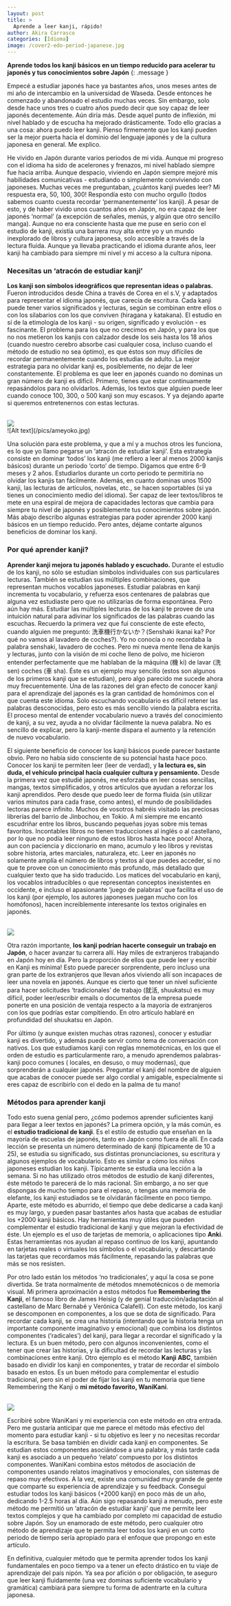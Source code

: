 ```yaml
---
layout: post
title: >
  Aprende a leer kanji, rápido! 
author: Akira Carrasco
categories: [Idioma]
image: /cover2-edo-period-japanese.jpg
---
```


**Aprende todos los kanji básicos en un tiempo reducido para acelerar tu japonés y tus conocimientos sobre Japón**
{: .message }


Empecé a estudiar japonés hace ya bastantes años, unos meses antes de mi año de intercambio en la universidad de Waseda. Desde entonces he comenzado y abandonado el estudio muchas veces. Sin embargo, solo desde hace unos tres o cuatro años puedo decir que soy capaz de leer japonés decentemente. Aún diría más. Desde aquel punto de inflexión, mi nivel hablado y de escucha ha mejorado drásticamente. Todo ello gracias a una cosa: ahora puedo leer kanji. Pienso firmemente que los kanji pueden ser la mejor puerta hacia el dominio del lenguaje japonés y de la cultura japonesa en general. Me explico.

He vivido en Japón durante varios periodos de mi vida. Aunque mi progreso con el idioma ha sido de acelerones y frenazos, mi nivel hablado siempre fue hacia arriba. Aunque despacio, viviendo en Japón siempre mejoré mis habilidades comunicativas - estudiando o simplemente conviviendo con japoneses. Muchas veces me preguntaban, ¿cuántos kanji puedes leer? Mi respuesta era, 50, 100, 300! Respondía esto con mucho orgullo (todos sabemos cuanto cuesta recordar ‘permanentemente’ los kanji). A pesar de esto, y de haber vivido unos cuantos años en Japón, no era capaz de leer japonés ‘normal’ (a excepción de señales, menús, y algún que otro sencillo manga). Aunque no era consciente hasta que me puse en serio con el estudio de kanji, existía una barrera muy alta entre yo y un mundo inexplorado de libros y cultura japonesa, solo accesible a través de la lectura fluida. Aunque ya llevaba practicando el idioma durante años, leer kanji ha cambiado para siempre mi nivel y mi acceso a la cultura nipona. 

### Necesitas un ‘atracón de estudiar kanji’

**Los kanji son símbolos ideográficos que representan ideas o palabras.** Fueron introducidos desde China a través de Corea en el s.V,  y adaptados para representar el idioma japonés, que carecía de escritura. Cada kanji puede tener varios significados y lecturas, según se combinan entre ellos o con los silabarios con los que conviven (hiragana y katakana). El estudio en sí de la etimología de los kanji - su origen, significado y evolución -  es fascinante. El problema para los que no crecimos en Japón, y para los que no nos metieron los kanjis con calzador desde los seis hasta los 18 años (cuando nuestro cerebro absorbe casi cualquier cosa, incluso cuando el método de estudio no sea óptimo), es que éstos son muy difíciles de recordar permanentemente cuando los estudias de adulto. La mejor estrategia para no olvidar kanji es, posiblemente, no dejar de leer constantemente. El problema es que leer en japonés cuando no dominas un gran número de kanji es difícil. Primero, tienes que estar continuamente repasándolos para no olvidarlos. Además, los textos que alguien puede leer cuando conoce 100, 300, o 500 kanji son muy escasos. Y ya dejando aparte si queremos entretenernos con estas lecturas. 

<br>
<img src="/pics/kanji-study.jpg" alt.../>
<br>
![Alt text](/pics/ameyoko.jpg)

Una solución para este problema, y que a mí y a muchos otros les funciona, es lo que yo llamo pegarse un ‘atracón de estudiar kanji’. Esta estrategía consiste en dominar ‘todos’ los kanji (me refiero a leer al menos 2000 kanjis básicos) durante un periodo ‘corto’ de tiempo. Digamos que entre 6-9 meses y 2 años. Estudiarlos durante un corto periodo te permitiría no olvidar los kanjis tan fácilmente. Además, en cuanto dominas unos 1500 kanji, las lecturas de artículos, novelas, etc., se hacen soportables (si ya tienes un conocimiento medio del idioma). Ser capaz de leer textos/libros te mete en una espiral de mejora de capacidades lectoras que cambia para siempre tu nivel de japonés y posiblemente tus conocimientos sobre japón. Más abajo describo algunas estrategias para poder aprender 2000 kanji básicos en un tiempo reducido. Pero antes, déjame contarte algunos beneficios de dominar los kanji. 

### Por qué aprender kanji?

 **Aprender kanji mejora tu japonés hablado y escuchado.** Durante el estudio de los kanji, no sólo se estudian símbolos individuales con sus particulares lecturas. También se estudian sus múltiples combinaciones, que representan muchos vocablos japoneses. Estudiar palabras en kanji incrementa tu vocabulario, y refuerza esos centenares de palabras que alguna vez estudiaste pero que no utilizarías de forma espontánea. Pero aún hay más. Estudiar las múltiples lecturas de los kanji te provee de una intuición natural para adivinar los significados de las palabras cuando las escuchas. Recuerdo la primera vez que fui consciente de este efecto, cuando alguien me preguntó: 洗車機行かないか？(Senshaki ikanai ka? Por qué no vamos al lavadero de coches?). Yo no conocía o no recordaba la palabra senshaki, lavadero de coches. Pero mi nueva mente llena de kanjis y lecturas, junto con la visión de mi coche lleno de polvo, me hicieron entender perfectamente que me hablaban de la máquina (機 ki) de lavar (洗 sen) coches (車 sha). Éste es un ejemplo muy sencillo (estos son algunos de los primeros kanji que se estudian), pero algo parecido me sucede ahora muy frecuentemente. Una de las razones del gran efecto de conocer kanji para el aprendizaje del japonés es la gran cantidad de homónimos con el que cuenta este idioma. Solo escuchando vocabulario es difícil retener las palabras desconocidas, pero esto es más sencillo viendo la palabra escrita. El proceso mental de entender vocabulario nuevo a través del conocimiento de kanji, a su vez, ayuda a no olvidar fácilmente la nueva palabra. No es sencillo de explicar, pero la kanji-mente dispara el aumento y la retención de nuevo vocabulario.

El siguiente beneficio de conocer los kanji básicos puede parecer bastante obvio. Pero no había sido consciente de su potencial hasta hace poco. Conocer los kanji te permiten leer (leer de verdad), y **la lectura es, sin duda, el vehículo principal hacía cualquier cultura y pensamiento.** Desde la primera vez que estudié japonés, me esforzaba en leer cosas sencillas, mangas, textos simplificados, y otros artículos que ayudan a reforzar los kanji aprendidos. Pero desde que puedo leer de forma fluida (sin utilizar varios minutos para cada frase, como antes), el mundo de posibilidades lectoras parece infinito. Muchos de vosotros habréis visitado las preciosas librerías del barrio de Jinbochou, en Tokio. A mí siempre me encantó escudriñar entre los libros, buscando pequeñas joyas sobre mis temas favoritos. Incontables libros no tienen traducciones al inglés o al castellano, por lo que no podía leer ninguno de estos libros hasta hace poco! Ahora, aun con paciencia y diccionario en mano, acumulo y leo libros y revistas sobre historia, artes marciales, naturaleza, etc. Leer en japonés no solamente amplía el número de libros y textos al que puedes acceder, si no que te provee con un conocimiento más profundo, más detallado que cualquier texto que ha sido traducido. Los matices del vocabulario en kanji, los vocablos intraducibles o que representan conceptos inexistentes en occidente, e incluso el apasionante ‘juego de palabras’ que facilita el uso de los kanji (por ejemplo, los autores japoneses juegan mucho con los homófonos), hacen increiblemente interesante los textos originales en japonés. 

<br>
<img src="/pics/libro-kanji.jpg" alt.../>
<br>

Otra razón importante, **los kanji podrían hacerte conseguir un trabajo en Japón**, o hacer avanzar tu carrera allí. Hay miles de extranjeros trabajando en Japón hoy en día. Pero la proporción de ellos que puede leer y escribir en Kanji es mínima! Esto puede parecer sorprendente, pero incluso una gran parte de los extranjeros que llevan años viviendo allí son incapaces de leer una novela en japonés. Aunque es cierto que tener un nivel suficiente para hacer solicitudes ‘tradicionales’ de trabajo (就活, shuukatsu) es muy difícil, poder leer/escribir emails o documentos de la empresa puede ponerte en una posición de ventaja respecto a la mayoría de extranjeros con los que podrías estar compitiendo. En otro artículo hablaré en profundidad del shuukatsu en Japón. 

Por último (y aunque existen muchas otras razones), conocer y estudiar kanji es divertido, y además puede servir como tema de conversación con nativos. Los que estudiamos kanji con reglas mnemotécnicas, en los que el orden de estudio es particularmente raro, a menudo aprendemos palabras-kanji poco comunes ( locales, en desuso, o muy modernas), que sorprenderán a cualquier japonés. Preguntar el kanji del nombre de alguien que acabas de conocer puede ser algo cordial y amigable, especialmente si eres capaz de escribirlo con el dedo en la palma de tu mano!

### Métodos para aprender kanji

Todo esto suena genial pero, ¿cómo podemos aprender suficientes kanji para llegar a leer textos en japonés? La primera opción, y la más común, es el **estudio tradicional de kanji**. Es el estilo de estudio que enseñan en la mayoría de escuelas de japonés, tanto en Japón como fuera de allí. En cada lección se presenta un número determinado de kanji (típicamente de 10 a 25), se estudia su significado, sus distintas pronunciaciones, su escritura y algunos ejemplos de vocabulario. Esto es similar a cómo los niños japoneses estudian los kanji. Típicamente se estudia una lección a la semana. Si no has utilizado otros métodos de estudio de kanji diferentes, éste método te parecerá de lo más racional. Sin embargo, a no ser que dispongas de mucho tiempo para el repaso, o tengas una memoria de elefante, los kanji estudiados se te olvidarán fácilmente en poco tiempo. Aparte, este método es aburrido, el tiempo que debe dedicarse a cada kanji es muy largo, y pueden pasar bastantes años hasta que acabas de estudiar los +2000 kanji básicos. Hay herramientas muy útiles que pueden complementar el estudio tradicional de kanji y que mejoran la efectividad de éste. Un ejemplo es el uso de tarjetas de memoria, o aplicaciones tipo **Anki**. Estas herramientas nos ayudan al repaso continuo de los kanji, apuntando en tarjetas reales o virtuales los símbolos o el vocabulario, y descartando las tarjetas que recordamos más fácilmente, repasando las palabras que más se nos resisten. 

Por otro lado están los métodos ‘no tradicionales’, y aquí la cosa se pone divertida. Se trata normalmente de métodos mnemotécnicos o de memoria visual. Mi primera aproximación a estos métodos fue **Remembering the Kanji**, el famoso libro de James Heisig (y de genial traducción/adaptación al castellano de Marc Bernabé y Verónica Calafell). Con este método, los kanji se descomponen en componentes, a los que se dota de significado. Para recordar cada kanji, se crea una historia (intentando que la historia tenga un importante componente imaginativo y emocional) que combina los distintos componentes (‘radicales’) del kanji, para llegar a recordar el significado y la lectura. Es un buen método, pero con algunos inconvenientes, como el tener que crear las historias, y la dificultad de recordar las lecturas y las combinaciones entre kanji. Otro ejemplo es el método **Kanji ABC**, también basado en dividir los kanji en componentes, y tratar de recordar el símbolo basado en estos. Es un buen método para complementar el estudio tradicional, pero sin el poder de fijar los kanji en tu memoria que tiene Remembering the Kanji o **mi método favorito, WaniKani**.

<br>
<img src="/pics/wanikani.jpg" alt.../>
<br>

Escribiré sobre WaniKani y mi experiencia con este método en otra entrada. Pero me gustaría anticipar que me parece el método más efectivo del momento para estudiar kanji - si tu objetivo es leer y no necesitas recordar la escritura. Se basa también en dividir cada kanji en componentes. Se estudian estos componentes asociándose a una palabra, y más tarde cada kanji es asociado a un pequeño ‘relato’ compuesto por los distintos componentes. WaniKani combina estos métodos de asociación de componentes usando relatos imaginativos y emocionales, con sistemas de repaso muy efectivos. A la vez, existe una comunidad muy grande de gente que comparte su experiencia de aprendizaje y su feedback. Conseguí estudiar todos los kanji básicos (+2000 kanji) en poco más de un año, dedicando 1-2.5 horas al día. Aún sigo repasando kanji a menudo, pero este método me permitió un ‘atracón de estudiar kanji’ que me permite leer textos complejos y que ha cambiado por completo mi capacidad de estudio sobre Japón. Soy un enamorado de este método, pero cualquier otro método de aprendizaje que te permita leer todos los kanji en un corto periodo de tiempo sería apropiado para el enfoque que propongo en este artículo. 



En definitiva, cualquier método que te permita aprender todos los kanji fundamentales en poco tiempo va a tener un efecto drástico en tu viaje de aprendizaje del país nipón. Ya sea por afición o por obligación, te aseguro que leer kanji fluidamente (una vez dominas suficiente vocabulario y gramática) cambiará para siempre tu forma de adentrarte en la cultura japonesa. 

